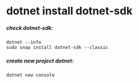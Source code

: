 # dotnet install dotnet-sdk
  ##### check dotnet-sdk:
    dotnet --info
    sudo snap install dotnet-sdk --classic
  ##### create new project dotnet:
    dotnet new console
